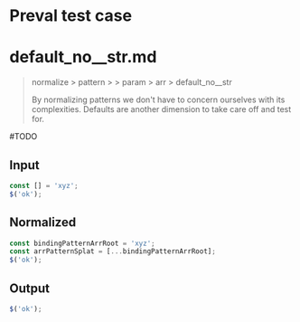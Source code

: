 # Preval test case

# default_no__str.md

> normalize > pattern >  > param > arr > default_no__str
>
> By normalizing patterns we don't have to concern ourselves with its complexities. Defaults are another dimension to take care off and test for.

#TODO

## Input

`````js filename=intro
const [] = 'xyz';
$('ok');
`````

## Normalized

`````js filename=intro
const bindingPatternArrRoot = 'xyz';
const arrPatternSplat = [...bindingPatternArrRoot];
$('ok');
`````

## Output

`````js filename=intro
$('ok');
`````
